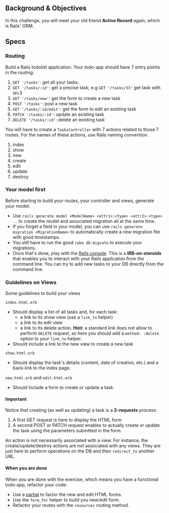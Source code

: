 ## Background & Objectives
In this challenge, you will meet your old friend **Active Record** again, which is Rails' ORM.

## Specs

### Routing

Build a Rails todolist application. Your todo-app should have 7 entry points in the routing:

1. `GET '/tasks'`: get all your tasks.
1. `GET '/tasks/:id'`: get a precise task, e.g `GET '/tasks/33'` get task with id=3
1. `GET '/tasks/new'`: get the form to create a new task
1. `POST '/tasks'`: post a new task
1. `GET '/tasks/:id/edit'`: get the form to edit an existing task
1. `PATCH '/tasks/:id'`: update an existing task
1. `DELETE '/tasks/:id'`: delete an existing task

You will have to create a `TasksController` with 7 actions related to those 7 routes. For the names of these actions, use Rails naming convention.

1. index
1. show
1. new
1. create
1. edit
1. update
1. destroy

### Your model first

Before starting to build your routes, your controller and views, generate your model:

- Use `rails generate model <ModelName> <attr1>:<type> <attr2>:<type> ..` to create the model and associated migration all at the same time.
- If you forget a field in your model, you can use `rails generate migration <MigrationName>` to automatically create a new migration file  with good timestamps.
- You still have to run the good `rake db:migrate` to execute your migrations.
- Once that's done, play with the [Rails console](http://guides.rubyonrails.org/command_line.html#rails-console). This is a **IRB-on-steroids** that enables you to interact with your Rails application from the command line. You can try to add new tasks to your DB directly from the command line.

### Guidelines on Views

Some guidelines to build your views

`index.html.erb`

- Should display a list of all tasks and, for each task:
  - a link to its show view (use a `link_to` helper)
  - a link to its edit view
  - a link to its delete action. **Hint:** a standard link does not allow to perform `DELETE` request, so here you should add a `method: :delete` option to your `link_to` helper.
- Should include a link to the new view to create a new task

`show.html.erb`

- Should display the task's details (content, date of creation, etc.) and a back-link to the index page.

`new.html.erb` and `edit.html.erb`

- Should include a form to create or update a task.

#### Important

Notice that creating (as well as updating) a task is a **2-requests** process:

1. A first GET request is here to display the HTML form
1. A second POST or PATCH request enables to actually create or update the task using the parameters submitted in the form.

An action is not necessarily associated with a view. For instance, the create/update/destroy actions are not associated with any views. They are just here to perform operations on the DB and then `redirect_to` another URL.

#### When you are done

When you are done with the exercise, which means you have a functional todo-app, refactor your code:

- Use a [partial](http://guides.rubyonrails.org/layouts_and_rendering.html) to factor the new and edit HTML forms.
- Use the `form_for` helper to build you new/edit form.
- Refactor your routes with the `resources` routing method.
